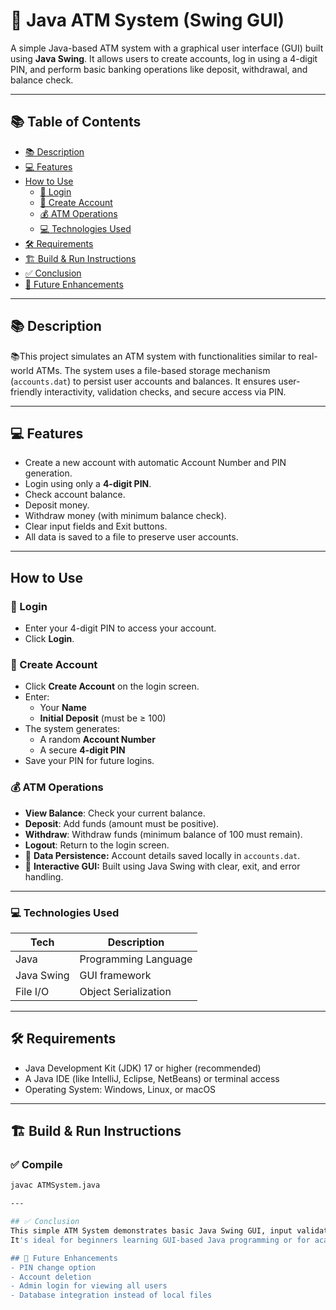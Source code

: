 # 🏧 Java ATM System (Swing GUI)

A simple Java-based ATM system with a graphical user interface (GUI) built using **Java Swing**. It allows users to create accounts, log in using a 4-digit PIN, and perform basic banking operations like deposit, withdrawal, and balance check.

---

## 📚 Table of Contents

- [📚 Description](#-description)
- [💻 Features](#-features)
- [ How to Use](#-how-to-use)
  - [🔐 Login](#-login)
  - [🧾 Create Account](#-create-account)
  - [💰 ATM Operations](#-atm-operations)
  - [ 💻 Technologies Used](#-technologies-used)
- [🛠️ Requirements](#️-requirements)
- [🏗️ Build & Run Instructions](#-build--run-instructions)
- [✅ Conclusion](#-conclusion)
- [🧠 Future Enhancements](#-Future-Enhancements)



---

## 📚 Description

📚This project simulates an ATM system with functionalities similar to real-world ATMs. The system uses a file-based storage mechanism (`accounts.dat`) to persist user accounts and balances. It ensures user-friendly interactivity, validation checks, and secure access via PIN.

---

## 💻 Features

- Create a new account with automatic Account Number and PIN generation.
- Login using only a **4-digit PIN**.
- Check account balance.
- Deposit money.
- Withdraw money (with minimum balance check).
- Clear input fields and Exit buttons.
- All data is saved to a file to preserve user accounts.

---

## How to Use

### 🔐 Login

- Enter your 4-digit PIN to access your account.
- Click **Login**.

### 🧾 Create Account

- Click **Create Account** on the login screen.
- Enter:
  - Your **Name**
  - **Initial Deposit** (must be ≥ 100)
- The system generates:
  - A random **Account Number**
  - A secure **4-digit PIN**
- Save your PIN for future logins.

### 💰 ATM Operations

- **View Balance**: Check your current balance.
- **Deposit**: Add funds (amount must be positive).
- **Withdraw**: Withdraw funds (minimum balance of 100 must remain).
- **Logout**: Return to the login screen.
- 💾 **Data Persistence:** Account details saved locally in `accounts.dat`.
- 🧼 **Interactive GUI:** Built using Java Swing with clear, exit, and error handling.

---

### 💻 Technologies Used

| Tech        | Description                |
|-------------|----------------------------|
| Java        | Programming Language       |
| Java Swing  | GUI framework              |
| File I/O    | Object Serialization       |

---

## 🛠️ Requirements

- Java Development Kit (JDK) 17 or higher (recommended)
- A Java IDE (like IntelliJ, Eclipse, NetBeans) or terminal access
- Operating System: Windows, Linux, or macOS

---

## 🏗️ Build & Run Instructions

### ✅ Compile

```bash
javac ATMSystem.java

---

## ✅ Conclusion
This simple ATM System demonstrates basic Java Swing GUI, input validation, object serialization, and user interaction patterns.
It's ideal for beginners learning GUI-based Java programming or for academic purposes.

## 🧠 Future Enhancements
- PIN change option
- Account deletion
- Admin login for viewing all users
- Database integration instead of local files


